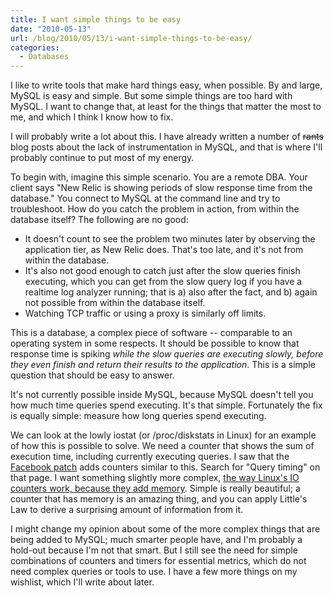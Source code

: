 ```yaml
---
title: I want simple things to be easy
date: "2010-05-13"
url: /blog/2010/05/13/i-want-simple-things-to-be-easy/
categories:
  - Databases
---
```

I like to write tools that make hard things easy, when possible. By and large, MySQL is easy and simple. But some simple things are too hard with MySQL. I want to change that, at least for the things that matter the most to me, and which I think I know how to fix.

I will probably write a lot about this. I have already written a number of <del datetime="2010-05-13T13:10:55+00:00">rants</del> blog posts about the lack of instrumentation in MySQL, and that is where I'll probably continue to put most of my energy.

To begin with, imagine this simple scenario. You are a remote DBA. Your client says "New Relic is showing periods of slow response time from the database." You connect to MySQL at the command line and try to troubleshoot. How do you catch the problem in action, from within the database itself? The following are no good:

*   It doesn't count to see the problem two minutes later by observing the application tier, as New Relic does. That's too late, and it's not from within the database.
*   It's also not good enough to catch just after the slow queries finish executing, which you can get from the slow query log if you have a realtime log analyzer running; that is a) also after the fact, and b) again not possible from within the database itself.
*   Watching TCP traffic or using a proxy is similarly off limits.

This is a database, a complex piece of software -- comparable to an operating system in some respects. It should be possible to know that response time is spiking *while the slow queries are executing slowly, before they even finish and return their results to the application*. This is a simple question that should be easy to answer.

It's not currently possible inside MySQL, because MySQL doesn't tell you how much time queries spend executing. It's that simple. Fortunately the fix is equally simple: measure how long queries spend executing.

We can look at the lowly iostat (or /proc/diskstats in Linux) for an example of how this is possible to solve. We need a counter that shows the sum of execution time, including currently executing queries. I saw that the [Facebook patch][1] adds counters similar to this. Search for "Query timing" on that page. I want something slightly more complex, [the way Linux's IO counters work, because they add memory][2]. Simple is really beautiful; a counter that has memory is an amazing thing, and you can apply Little's Law to derive a surprising amount of information from it.

I might change my opinion about some of the more complex things that are being added to MySQL; much smarter people have, and I'm probably a hold-out because I'm not that smart. But I still see the need for simple combinations of counters and timers for essential metrics, which do not need complex queries or tools to use. I have a few more things on my wishlist, which I'll write about later.

 [1]: http://www.facebook.com/note.php?note_id=390420710932
 [2]: http://www.xaprb.com/blog/2010/01/09/how-linux-iostat-computes-its-results/
